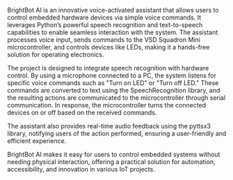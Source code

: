 BrightBot AI is an innovative voice-activated assistant that allows users to control embedded hardware devices via simple voice commands. It leverages Python’s powerful speech recognition and text-to-speech capabilities to enable seamless interaction with the system. The assistant processes voice input, sends commands to the VSD Squadron Mini microcontroller, and controls devices like LEDs, making it a hands-free solution for operating electronics.

The project is designed to integrate speech recognition with hardware control. By using a microphone connected to a PC, the system listens for specific voice commands such as "Turn on LED" or "Turn off LED." These commands are converted to text using the SpeechRecognition library, and the resulting actions are communicated to the microcontroller through serial communication. In response, the microcontroller turns the connected devices on or off based on the received commands.

The assistant also provides real-time audio feedback using the pyttsx3 library, notifying users of the action performed, ensuring a user-friendly and efficient experience.

BrightBot AI makes it easy for users to control embedded systems without needing physical interaction, offering a practical solution for automation, accessibility, and innovation in various IoT projects.
